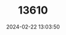 ---
title: "13610"
category: "Mogurnda furva"
draft: false
date: 2024-02-22 13:03:50
languages:
  English: ["Black Mogurnda"]
---